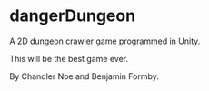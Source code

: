 # dangerDungeon

A 2D dungeon crawler game programmed in Unity.

This will be the best game ever.

By Chandler Noe and Benjamin Formby.
